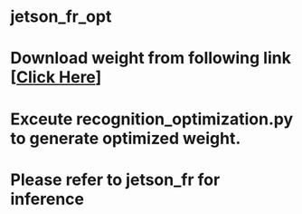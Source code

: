 # jetson_fr_opt

# Download weight from following link  **[[Click Here](https://drive.google.com/file/d/1agtRrvLewfc7fJUqHiwdaA1SavMjgXup/view?usp=sharing)]**

# Exceute recognition_optimization.py to generate optimized weight.

# Please refer to jetson_fr for inference 
